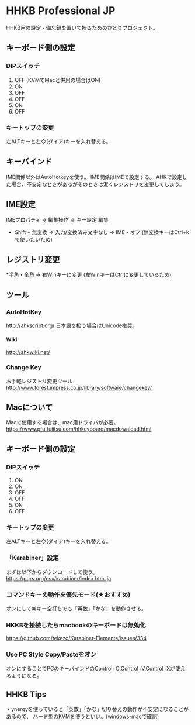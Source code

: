 # HHKB Professional JP

HHKB用の設定・備忘録を置いて捗るためのひとりプロジェクト。

## キーボード側の設定
### DIPスイッチ
1. OFF (KVMでMacと併用の場合はON)
2. ON
3. OFF
4. OFF
5. ON
6. OFF

### キートップの変更
左ALTキーと左◇(ダイア)キーを入れ替える。

## キーバインド
IME関係以外はAutoHotkeyを使う。
IME関係はIMEで設定する。
AHKで設定した場合、不安定なときがあるがそのときは潔くレジストリを変更してしまう。

## IME設定
IMEプロパティ -> 編集操作 -> キー設定 編集

* Shift + 無変換 => 入力/変換済み文字なし -> IME - オフ
(無変換キーはCtrl+kで使いたいため)

## レジストリ変更

*半角・全角 => 右Winキーに変更
(左WinキーはCtrlに変更しているため)

## ツール
### AutoHotKey
<http://ahkscript.org/>
日本語を扱う場合はUnicode推奨。

#### Wiki
<http://ahkwiki.net/>

### Change Key
お手軽レジストリ変更ツール
<http://www.forest.impress.co.jp/library/software/changekey/>



## Macについて

Macで使用する場合は、mac用ドライバが必要。
<https://www.pfu.fujitsu.com/hhkeyboard/macdownload.html>

## キーボード側の設定
### DIPスイッチ
1. ON
2. ON
3. OFF
4. OFF
5. ON
6. OFF

### キートップの変更
左ALTキーと左◇(ダイア)キーを入れ替える。

### 「Karabiner」設定

まずは以下からダウンロードして使う。
<https://pqrs.org/osx/karabiner/index.html.ja>

### コマンドキーの動作を優先モード(★おすすめ)
オンにして⌘キー空打ちでも「英数」「かな」を動作させる。

### HKKBを接続したらmacbookのキーボードは無効化
https://github.com/tekezo/Karabiner-Elements/issues/334


### Use PC Style Copy/Pasteをオン
オンにすることでPCのキーバインドのControl+C,Control+V,Control+Xが使えるようになる。

## HHKB Tips

・ynergyを使っていると「英数」「かな」切り替えの動作が不安定になることがあるので、
ハード型のKVMを使うといい。(windows-macで確認)
